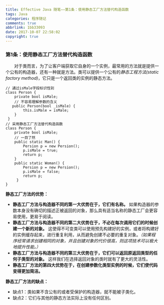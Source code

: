 ```yaml
---
title: Effective Java 随笔——第1条：使用静态工厂方法替代构造函数
tags: Java
categories: 程序随记
comments: true
abbrlink: 1bb33093
date: 2017-10-07 22:58:02
copyright: true
---
```

### 第1条：使用静态工厂方法替代构造函数

　　对于类而言，为了让客户端获取它自身的一个实例，最常用的方法就是提供一个公有的构造器，还有一种就是方法。类可以提供一个公有的*静态工程方法(static factory method)*，它只是一个返回类的实例的静态方法。
```
// 通过isMale字段标识性别
class Person {    
    private bool isMale;        
    // 不容易理解参数的含义    
   public Person(bool _isMale) {        
        this.isMale = isMale;    
    }
 }
// 采用静态工厂方法替代构造函数
class Person {    
    private bool isMale;        
    // 一目了然    
    public static Man() {        
        Persion p = new Persion();        
        p.isMale = true;        
        return p;    
    }    
    public static Woman() {
        Persion p = new Persion();
        p.isMale = false;
        return p;    
     }
}
```
**静态工厂方法的优势：**
- **静态工厂方法与构造器不同的第一大优势在于，它们有名称。** 如果构造器的参数本身没有确切的描述正被返回的对象，那么具有适当名称的静态工厂会更容易使用，更易于阅读。
- **静态工厂方法与构造器不同的第二大优势在于，不必在每次调用它们的时候创建一个新的对象。** 这使得不可变类可以使用预先构建好的实例，或者将构建好的实例缓存起来，进行重复利用，从而避免创建不必要的重复对象。*（如果程序经常请求创建相同的对象，并且创建对象的代价很高，则这项技术可以极大地提升性能。）*
- **静态工厂方法与构造器不同的第三大优势在于，它们可以返回原返回类型的任何子类型的对象。** 这样我们在选择返回对象的类时就有了更大的灵活性。
- **静态工厂方法的第四大优势在于，在创建参数化类型实例的时候，它们使代码变得更加简洁。**

**静态工厂方法的缺点：**
- 缺点1：类如果不含公有的或者受保护的构造器，就不能被子类化。
- 缺点2：它们与其他的静态方法实际上没有任何区别。
